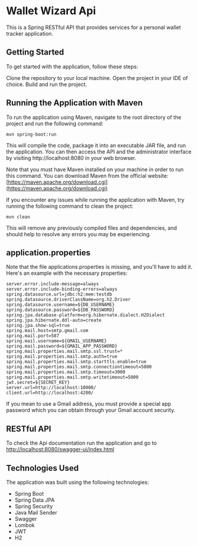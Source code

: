 # Wallet Wizard Api
This is a Spring RESTful API that provides services for a personal wallet tracker application.

## Getting Started
To get started with the application, follow these steps:

Clone the repository to your local machine.
Open the project in your IDE of choice.
Build and run the project.

## Running the Application with Maven
To run the application using Maven, navigate to the root directory of the project and run the following command:
```
mvn spring-boot:run
```
This will compile the code, package it into an executable JAR file, and run the application. You can then access the API and the administrator interface by visiting http://localhost:8080 in your web browser.

Note that you must have Maven installed on your machine in order to run this command. You can download Maven from the official website:
[https://maven.apache.org/download.cgi](https://maven.apache.org/download.cgi)

If you encounter any issues while running the application with Maven, try running the following command to clean the project:
```
mvn clean
```
This will remove any previously compiled files and dependencies, and should help to resolve any errors you may be experiencing.

## application.properties
Note that the file applications.properties is missing, and you'll have to add it. Here's an example with the necessary properties:
```
server.error.include-message=always
server.error.include-binding-errors=always
spring.datasource.url=jdbc:h2:mem:testdb
spring.datasource.driverClassName=org.h2.Driver
spring.datasource.username=${DB_USERNAME}
spring.datasource.password=${DB_PASSWORD}
spring.jpa.database-platform=org.hibernate.dialect.H2Dialect
spring.jpa.hibernate.ddl-auto=create
spring.jpa.show-sql=true
spring.mail.host=smtp.gmail.com
spring.mail.port=587
spring.mail.username=${GMAIL_USERNAME}
spring.mail.password=${GMAIL_APP_PASSWORD}
spring.mail.properties.mail.smtp.ssl.trust=*
spring.mail.properties.mail.smtp.auth=true
spring.mail.properties.mail.smtp.starttls.enable=true
spring.mail.properties.mail.smtp.connectiontimeout=5000
spring.mail.properties.mail.smtp.timeout=3000
spring.mail.properties.mail.smtp.writetimeout=5000
jwt.secret=${SECRET_KEY}
server.url=http://localhost:10000/
client.url=http://localhost:4200/
```
If you mean to use a Gmail address, you must provide a special app password which you can obtain through your Gmail account security.

## RESTful API
To check the Api documentation run the application and go to  
[http://localhost:8080/swagger-ui/index.html](http://localhost:8080/swagger-ui/index.html)

## Technologies Used
The application was built using the following technologies:

- Spring Boot
- Spring Data JPA
- Spring Security
- Java Mail Sender
- Swagger
- Lombok
- JWT
- H2
